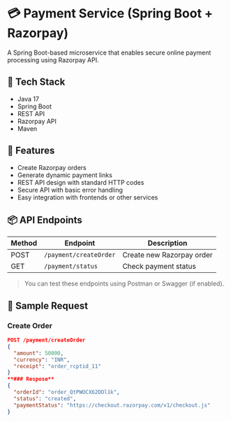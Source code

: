 # 💳 Payment Service (Spring Boot + Razorpay)

A Spring Boot-based microservice that enables secure online payment processing using Razorpay API.

## 🚀 Tech Stack
- Java 17
- Spring Boot
- REST API
- Razorpay API
- Maven

## 🔧 Features
- Create Razorpay orders
- Generate dynamic payment links
- REST API design with standard HTTP codes
- Secure API with basic error handling
- Easy integration with frontends or other services

## 📦 API Endpoints

| Method | Endpoint               | Description                  |
|--------|------------------------|------------------------------|
| POST   | `/payment/createOrder` | Create new Razorpay order    |
| GET    | `/payment/status`      | Check payment status         |

> You can test these endpoints using Postman or Swagger (if enabled).

## 🧪 Sample Request

### Create Order
```json
POST /payment/createOrder
{
  "amount": 50000,
  "currency": "INR",
  "receipt": "order_rcptid_11"
}
**### Respose**
{
  "orderId": "order_QtPWOCX62DOl1k",
  "status": "created",
  "paymentStatus": "https://checkout.razorpay.com/v1/checkout.js"
}



